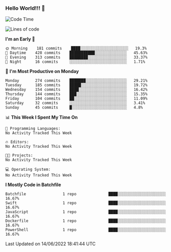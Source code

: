 ### Hello World!!! 👋

<!--
**kekotek/kekotek** is a ✨ _special_ ✨ repository because its `README.md` (this file) appears on your GitHub profile.

Here are some ideas to get you started:

- 🔭 I’m currently working on ...
- 🌱 I’m currently learning ...
- 👯 I’m looking to collaborate on ...
- 🤔 I’m looking for help with ...
- 💬 Ask me about ...
- 📫 How to reach me: ...
- 😄 Pronouns: ...
- ⚡ Fun fact: ...
-->

<!--START_SECTION:waka-->
![Code Time](http://img.shields.io/badge/Code%20Time-0%20secs-blue)

![Lines of code](https://img.shields.io/badge/From%20Hello%20World%20I%27ve%20Written-19%20Thousand%20lines%20of%20code-blue)

**I'm an Early 🐤** 

```text
🌞 Morning    181 commits    ████░░░░░░░░░░░░░░░░░░░░░   19.3% 
🌆 Daytime    428 commits    ███████████░░░░░░░░░░░░░░   45.63% 
🌃 Evening    313 commits    ████████░░░░░░░░░░░░░░░░░   33.37% 
🌙 Night      16 commits     ░░░░░░░░░░░░░░░░░░░░░░░░░   1.71%

```
📅 **I'm Most Productive on Monday** 

```text
Monday       274 commits    ███████░░░░░░░░░░░░░░░░░░   29.21% 
Tuesday      185 commits    █████░░░░░░░░░░░░░░░░░░░░   19.72% 
Wednesday    154 commits    ████░░░░░░░░░░░░░░░░░░░░░   16.42% 
Thursday     144 commits    ███░░░░░░░░░░░░░░░░░░░░░░   15.35% 
Friday       104 commits    ██░░░░░░░░░░░░░░░░░░░░░░░   11.09% 
Saturday     32 commits     ░░░░░░░░░░░░░░░░░░░░░░░░░   3.41% 
Sunday       45 commits     █░░░░░░░░░░░░░░░░░░░░░░░░   4.8%

```


📊 **This Week I Spent My Time On** 

```text
💬 Programming Languages: 
No Activity Tracked This Week

🔥 Editors: 
No Activity Tracked This Week

🐱‍💻 Projects: 
No Activity Tracked This Week

💻 Operating System: 
No Activity Tracked This Week

```

**I Mostly Code in Batchfile** 

```text
Batchfile                1 repo              ████░░░░░░░░░░░░░░░░░░░░░   16.67% 
Swift                    1 repo              ████░░░░░░░░░░░░░░░░░░░░░   16.67% 
JavaScript               1 repo              ████░░░░░░░░░░░░░░░░░░░░░   16.67% 
Dockerfile               1 repo              ████░░░░░░░░░░░░░░░░░░░░░   16.67% 
PowerShell               1 repo              ████░░░░░░░░░░░░░░░░░░░░░   16.67%

```



 Last Updated on 14/06/2022 18:41:44 UTC
<!--END_SECTION:waka-->
